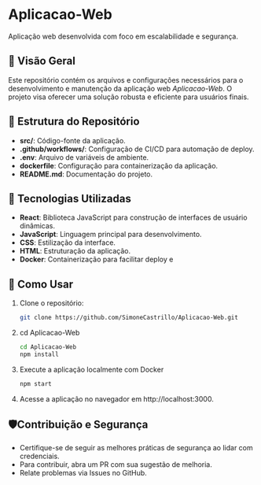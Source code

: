 # Aplicacao-Web  
Aplicação web desenvolvida com foco em escalabilidade e segurança.

## 📌 Visão Geral  
Este repositório contém os arquivos e configurações necessários para o desenvolvimento e manutenção da aplicação web *Aplicacao-Web*. O projeto visa oferecer uma solução robusta e eficiente para usuários finais.

## 📂 Estrutura do Repositório  
- **src/**: Código-fonte da aplicação.  
- **.github/workflows/**: Configuração de CI/CD para automação de deploy.  
- **.env**: Arquivo de variáveis de ambiente.  
- **dockerfile**: Configuração para containerização da aplicação.  
- **README.md**: Documentação do projeto.  

## 🚀 Tecnologias Utilizadas  
- **React**: Biblioteca JavaScript para construção de interfaces de usuário dinâmicas.  
- **JavaScript**: Linguagem principal para desenvolvimento.  
- **CSS**: Estilização da interface.  
- **HTML**: Estruturação da aplicação.  
- **Docker**: Containerização para facilitar deploy e 

## 🔧 Como Usar  
1. Clone o repositório:  
   ```bash
   git clone https://github.com/SimoneCastrillo/Aplicacao-Web.git
2. cd Aplicacao-Web  
   ```bash
   cd Aplicacao-Web  
   npm install
3. Execute a aplicação localmente com Docker
    ```bash
   npm start
4. Acesse a aplicação no navegador em http://localhost:3000.

## 🛡️Contribuição e Segurança
- Certifique-se de seguir as melhores práticas de segurança ao lidar com credenciais.
- Para contribuir, abra um PR com sua sugestão de melhoria.
- Relate problemas via Issues no GitHub.
